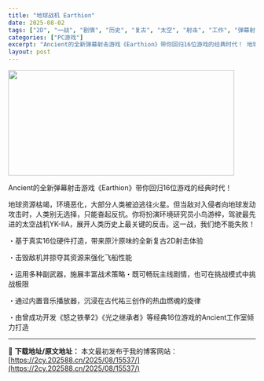 ```yaml
---
title: "地球战机 Earthion"
date: 2025-08-02
tags: ["2D", "一战", "剧情", "历史", "复古", "太空", "射击", "工作", "弹幕射击", "战术"]
categories: ["PC游戏"]
excerpt: "Ancient的全新弹幕射击游戏《Earthion》带你回归16位游戏的经典时代！ 地球资源枯竭，环境恶化，大部分人类被迫逃往火星。但当敌对入侵者向地球发动攻击时，人类别无选择，只能奋起反抗。你将扮演环境研究员小鸟游梓，驾驶最先进的太空战机YK-IIA，展开人类历史上最关键的反击。这一战，我们绝不能&hellip;"
layout: post
---
```


<img class="aligncenter size-full wp-image-15516" src="https://2cy.202588.cn/wp-content/uploads/2025/08/2025080212353392.webp" alt="" width="460" height="215" />

Ancient的全新弹幕射击游戏《Earthion》带你回归16位游戏的经典时代！

地球资源枯竭，环境恶化，大部分人类被迫逃往火星。但当敌对入侵者向地球发动攻击时，人类别无选择，只能奋起反抗。你将扮演环境研究员小鸟游梓，驾驶最先进的太空战机YK-IIA，展开人类历史上最关键的反击。这一战，我们绝不能失败！

・基于真实16位硬件打造，带来原汁原味的全新复古2D射击体验

・击毁敌机并掠夺其资源来强化飞船性能

・运用多种副武器，施展丰富战术策略・既可畅玩主线剧情，也可在挑战模式中挑战极限

・通过内置音乐播放器，沉浸在古代祐三创作的热血燃魂的旋律

・由曾成功开发《怒之铁拳2》《光之继承者》等经典16位游戏的Ancient工作室倾力打造

---
📖 **下载地址/原文地址：** 本文最初发布于我的博客网站：[https://2cy.202588.cn/2025/08/15537/](https://2cy.202588.cn/2025/08/15537/)
